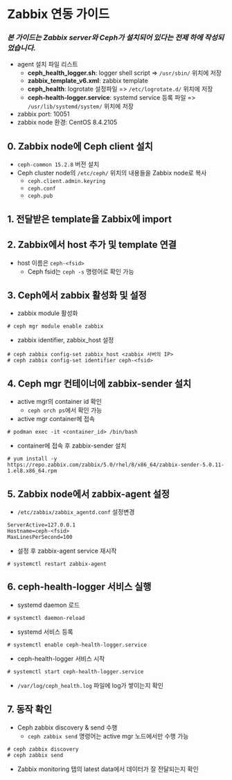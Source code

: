 Zabbix 연동 가이드
================
### *본 가이드는 Zabbix server와 Ceph가 설치되어 있다는 전제 하에 작성되었습니다.*

- agent 설치 파일 리스트
	- **ceph_health_logger.sh**: logger shell script => `/usr/sbin/` 위치에 저장
	- **zabbix_template_v6.xml**: zabbix template
	- **ceph_health**: logrotate 설정파일 => `/etc/logrotate.d/` 위치에 저장
	- **ceph-health-logger.service**: systemd service 등록 파일 => `/usr/lib/systemd/system/` 위치에 저장
- zabbix port: 10051
- zabbix node 환경: CentOS 8.4.2105

## 0. Zabbix node에 Ceph client 설치
- `ceph-common 15.2.8` 버전 설치
- Ceph cluster node의 `/etc/ceph/` 위치의 내용들을 Zabbix node로 복사
	- `ceph.client.admin.keyring`
	- `ceph.conf`
	- `ceph.pub`
	
## 1. 전달받은 template을 Zabbix에 import

## 2. Zabbix에서 host 추가 및 template 연결
- host 이름은 `ceph-<fsid>`
	- Ceph fsid는 `ceph -s` 명령어로 확인 가능

## 3. Ceph에서 zabbix 활성화 및 설정
- zabbix module 활성화
```
# ceph mgr module enable zabbix
```
- zabbix identifier, zabbix_host 설정
```
# ceph zabbix config-set zabbix_host <zabbix 서버의 IP>
# ceph zabbix config-set identifier ceph-<fsid>
```
	
## 4. Ceph mgr 컨테이너에 zabbix-sender 설치
- active mgr의 container id 확인
	- `ceph orch ps`에서 확인 가능
- active mgr container에 접속
```
# podman exec -it <container_id> /bin/bash
```
- container에 접속 후 zabbix-sender 설치
```
# yum install -y https://repo.zabbix.com/zabbix/5.0/rhel/8/x86_64/zabbix-sender-5.0.11-1.el8.x86_64.rpm
```
	
## 5. Zabbix node에서 zabbix-agent 설정
- `/etc/zabbix/zabbix_agentd.conf` 설정변경
```
ServerActive=127.0.0.1
Hostname=ceph-<fsid>
MaxLinesPerSecond=100
```
- 설정 후 zabbix-agent service 재시작
```
# systemctl restart zabbix-agent
```
	
## 6. ceph-health-logger 서비스 실행
- systemd daemon 로드
```
# systemctl daemon-reload
```
- systemd 서비스 등록
```
# systemctl enable ceph-health-logger.service
```
- ceph-health-logger 서비스 시작
```
# systemctl start ceph-health-logger.service
```
- `/var/log/ceph_health.log` 파일에 log가 쌓이는지 확인
	
## 7. 동작 확인
- Ceph zabbix discovery & send 수행
	- `ceph zabbix send` 명령어는 active mgr 노드에서만 수행 가능
```
# ceph zabbix discovery
# ceph zabbix send
```
- Zabbix monitoring 탭의 latest data에서 데이터가 잘 전달되는지 확인
